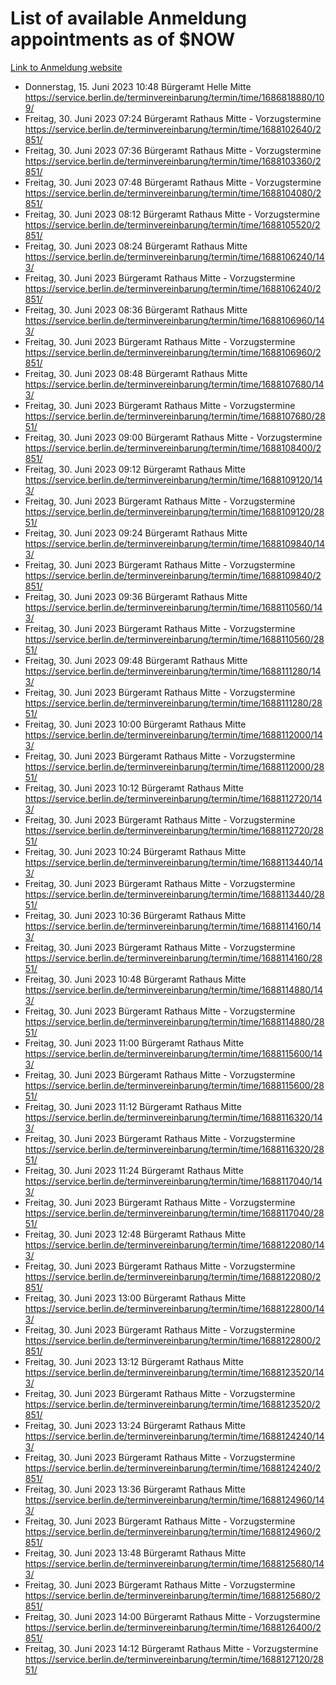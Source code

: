 # List of available Anmeldung appointments as of $NOW
[Link to Anmeldung website](https://service.berlin.de/terminvereinbarung/termin/tag.php?termin=1&anliegen[]=120686&dienstleisterlist=122210,122217,327316,122219,327312,122227,327314,122231,327346,122243,327348,122254,122252,329742,122260,329745,122262,329748,122271,327278,122273,327274,122277,327276,330436,122280,327294,122282,327290,122284,327292,122291,327270,122285,327266,122286,327264,122296,327268,150230,329760,122297,327286,122294,327284,122312,329763,122314,329775,122304,327330,122311,327334,122309,327332,317869,122281,327352,122279,329772,122283,122276,327324,122274,327326,122267,329766,122246,327318,122251,327320,122257,327322,122208,327298,122226,327300&herkunft=http%3A%2F%2Fservice.berlin.de%2Fdienstleistung%2F120686%2F)
- Donnerstag, 15. Juni 2023 10:48 Bürgeramt Helle Mitte https://service.berlin.de/terminvereinbarung/termin/time/1686818880/109/
- Freitag, 30. Juni 2023 07:24 Bürgeramt Rathaus Mitte - Vorzugstermine https://service.berlin.de/terminvereinbarung/termin/time/1688102640/2851/
- Freitag, 30. Juni 2023 07:36 Bürgeramt Rathaus Mitte - Vorzugstermine https://service.berlin.de/terminvereinbarung/termin/time/1688103360/2851/
- Freitag, 30. Juni 2023 07:48 Bürgeramt Rathaus Mitte - Vorzugstermine https://service.berlin.de/terminvereinbarung/termin/time/1688104080/2851/
- Freitag, 30. Juni 2023 08:12 Bürgeramt Rathaus Mitte - Vorzugstermine https://service.berlin.de/terminvereinbarung/termin/time/1688105520/2851/
- Freitag, 30. Juni 2023 08:24 Bürgeramt Rathaus Mitte https://service.berlin.de/terminvereinbarung/termin/time/1688106240/143/
- Freitag, 30. Juni 2023  Bürgeramt Rathaus Mitte - Vorzugstermine https://service.berlin.de/terminvereinbarung/termin/time/1688106240/2851/
- Freitag, 30. Juni 2023 08:36 Bürgeramt Rathaus Mitte https://service.berlin.de/terminvereinbarung/termin/time/1688106960/143/
- Freitag, 30. Juni 2023  Bürgeramt Rathaus Mitte - Vorzugstermine https://service.berlin.de/terminvereinbarung/termin/time/1688106960/2851/
- Freitag, 30. Juni 2023 08:48 Bürgeramt Rathaus Mitte https://service.berlin.de/terminvereinbarung/termin/time/1688107680/143/
- Freitag, 30. Juni 2023  Bürgeramt Rathaus Mitte - Vorzugstermine https://service.berlin.de/terminvereinbarung/termin/time/1688107680/2851/
- Freitag, 30. Juni 2023 09:00 Bürgeramt Rathaus Mitte - Vorzugstermine https://service.berlin.de/terminvereinbarung/termin/time/1688108400/2851/
- Freitag, 30. Juni 2023 09:12 Bürgeramt Rathaus Mitte https://service.berlin.de/terminvereinbarung/termin/time/1688109120/143/
- Freitag, 30. Juni 2023  Bürgeramt Rathaus Mitte - Vorzugstermine https://service.berlin.de/terminvereinbarung/termin/time/1688109120/2851/
- Freitag, 30. Juni 2023 09:24 Bürgeramt Rathaus Mitte https://service.berlin.de/terminvereinbarung/termin/time/1688109840/143/
- Freitag, 30. Juni 2023  Bürgeramt Rathaus Mitte - Vorzugstermine https://service.berlin.de/terminvereinbarung/termin/time/1688109840/2851/
- Freitag, 30. Juni 2023 09:36 Bürgeramt Rathaus Mitte https://service.berlin.de/terminvereinbarung/termin/time/1688110560/143/
- Freitag, 30. Juni 2023  Bürgeramt Rathaus Mitte - Vorzugstermine https://service.berlin.de/terminvereinbarung/termin/time/1688110560/2851/
- Freitag, 30. Juni 2023 09:48 Bürgeramt Rathaus Mitte https://service.berlin.de/terminvereinbarung/termin/time/1688111280/143/
- Freitag, 30. Juni 2023  Bürgeramt Rathaus Mitte - Vorzugstermine https://service.berlin.de/terminvereinbarung/termin/time/1688111280/2851/
- Freitag, 30. Juni 2023 10:00 Bürgeramt Rathaus Mitte https://service.berlin.de/terminvereinbarung/termin/time/1688112000/143/
- Freitag, 30. Juni 2023  Bürgeramt Rathaus Mitte - Vorzugstermine https://service.berlin.de/terminvereinbarung/termin/time/1688112000/2851/
- Freitag, 30. Juni 2023 10:12 Bürgeramt Rathaus Mitte https://service.berlin.de/terminvereinbarung/termin/time/1688112720/143/
- Freitag, 30. Juni 2023  Bürgeramt Rathaus Mitte - Vorzugstermine https://service.berlin.de/terminvereinbarung/termin/time/1688112720/2851/
- Freitag, 30. Juni 2023 10:24 Bürgeramt Rathaus Mitte https://service.berlin.de/terminvereinbarung/termin/time/1688113440/143/
- Freitag, 30. Juni 2023  Bürgeramt Rathaus Mitte - Vorzugstermine https://service.berlin.de/terminvereinbarung/termin/time/1688113440/2851/
- Freitag, 30. Juni 2023 10:36 Bürgeramt Rathaus Mitte https://service.berlin.de/terminvereinbarung/termin/time/1688114160/143/
- Freitag, 30. Juni 2023  Bürgeramt Rathaus Mitte - Vorzugstermine https://service.berlin.de/terminvereinbarung/termin/time/1688114160/2851/
- Freitag, 30. Juni 2023 10:48 Bürgeramt Rathaus Mitte https://service.berlin.de/terminvereinbarung/termin/time/1688114880/143/
- Freitag, 30. Juni 2023  Bürgeramt Rathaus Mitte - Vorzugstermine https://service.berlin.de/terminvereinbarung/termin/time/1688114880/2851/
- Freitag, 30. Juni 2023 11:00 Bürgeramt Rathaus Mitte https://service.berlin.de/terminvereinbarung/termin/time/1688115600/143/
- Freitag, 30. Juni 2023  Bürgeramt Rathaus Mitte - Vorzugstermine https://service.berlin.de/terminvereinbarung/termin/time/1688115600/2851/
- Freitag, 30. Juni 2023 11:12 Bürgeramt Rathaus Mitte https://service.berlin.de/terminvereinbarung/termin/time/1688116320/143/
- Freitag, 30. Juni 2023  Bürgeramt Rathaus Mitte - Vorzugstermine https://service.berlin.de/terminvereinbarung/termin/time/1688116320/2851/
- Freitag, 30. Juni 2023 11:24 Bürgeramt Rathaus Mitte https://service.berlin.de/terminvereinbarung/termin/time/1688117040/143/
- Freitag, 30. Juni 2023  Bürgeramt Rathaus Mitte - Vorzugstermine https://service.berlin.de/terminvereinbarung/termin/time/1688117040/2851/
- Freitag, 30. Juni 2023 12:48 Bürgeramt Rathaus Mitte https://service.berlin.de/terminvereinbarung/termin/time/1688122080/143/
- Freitag, 30. Juni 2023  Bürgeramt Rathaus Mitte - Vorzugstermine https://service.berlin.de/terminvereinbarung/termin/time/1688122080/2851/
- Freitag, 30. Juni 2023 13:00 Bürgeramt Rathaus Mitte https://service.berlin.de/terminvereinbarung/termin/time/1688122800/143/
- Freitag, 30. Juni 2023  Bürgeramt Rathaus Mitte - Vorzugstermine https://service.berlin.de/terminvereinbarung/termin/time/1688122800/2851/
- Freitag, 30. Juni 2023 13:12 Bürgeramt Rathaus Mitte https://service.berlin.de/terminvereinbarung/termin/time/1688123520/143/
- Freitag, 30. Juni 2023  Bürgeramt Rathaus Mitte - Vorzugstermine https://service.berlin.de/terminvereinbarung/termin/time/1688123520/2851/
- Freitag, 30. Juni 2023 13:24 Bürgeramt Rathaus Mitte https://service.berlin.de/terminvereinbarung/termin/time/1688124240/143/
- Freitag, 30. Juni 2023  Bürgeramt Rathaus Mitte - Vorzugstermine https://service.berlin.de/terminvereinbarung/termin/time/1688124240/2851/
- Freitag, 30. Juni 2023 13:36 Bürgeramt Rathaus Mitte https://service.berlin.de/terminvereinbarung/termin/time/1688124960/143/
- Freitag, 30. Juni 2023  Bürgeramt Rathaus Mitte - Vorzugstermine https://service.berlin.de/terminvereinbarung/termin/time/1688124960/2851/
- Freitag, 30. Juni 2023 13:48 Bürgeramt Rathaus Mitte https://service.berlin.de/terminvereinbarung/termin/time/1688125680/143/
- Freitag, 30. Juni 2023  Bürgeramt Rathaus Mitte - Vorzugstermine https://service.berlin.de/terminvereinbarung/termin/time/1688125680/2851/
- Freitag, 30. Juni 2023 14:00 Bürgeramt Rathaus Mitte - Vorzugstermine https://service.berlin.de/terminvereinbarung/termin/time/1688126400/2851/
- Freitag, 30. Juni 2023 14:12 Bürgeramt Rathaus Mitte - Vorzugstermine https://service.berlin.de/terminvereinbarung/termin/time/1688127120/2851/
